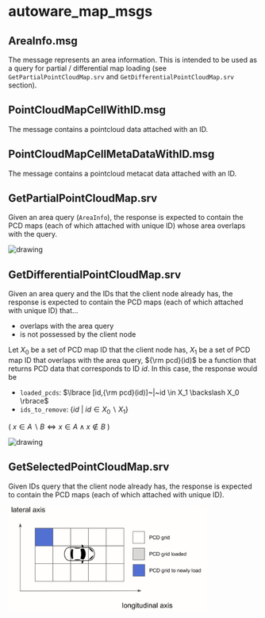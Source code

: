 # autoware_map_msgs

## AreaInfo.msg

The message represents an area information. This is intended to be used as a query for partial / differential map loading (see `GetPartialPointCloudMap.srv` and `GetDifferentialPointCloudMap.srv` section).

## PointCloudMapCellWithID.msg

The message contains a pointcloud data attached with an ID.

## PointCloudMapCellMetaDataWithID.msg

The message contains a pointcloud metacat data attached with an ID.

## GetPartialPointCloudMap.srv

Given an area query (`AreaInfo`), the response is expected to contain the PCD maps (each of which attached with unique ID) whose area overlaps with the query.

<img src="./media/partial_area_loading.png" alt="drawing" width="400"/>

## GetDifferentialPointCloudMap.srv

Given an area query and the IDs that the client node already has, the response is expected to contain the PCD maps (each of which attached with unique ID) that...

- overlaps with the area query
- is not possessed by the client node

Let $X_0$ be a set of PCD map ID that the client node has, $X_1$ be a set of PCD map ID that overlaps with the area query, ${\rm pcd}(id)$ be a function that returns PCD data that corresponds to ID $id$. In this case, the response would be

- `loaded_pcds`: $\lbrace [id,{\rm pcd}(id)]~|~id \in X_1 \backslash X_0 \rbrace$
- `ids_to_remove`: $\lbrace id~|~id \in X_0 \backslash X_1 \rbrace$

( $x \in A\backslash B \iff x \in A \wedge x \notin B$ )

<img src="./media/differential_area_loading.gif" alt="drawing" width="400"/>

## GetSelectedPointCloudMap.srv

Given IDs query that the client node already has, the response is expected to contain the PCD maps (each of which attached with unique ID).

<img src="./media/sequential_area_loading.gif" alt="drawing" width="400"/>

